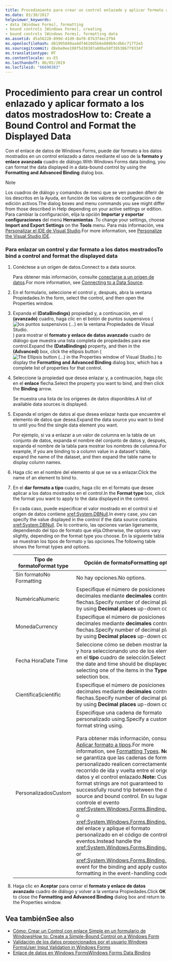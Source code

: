 ```yaml
---
title: Procedimiento para crear un control enlazado y aplicar formato a los datos mostrados
ms.date: 03/30/2017
helpviewer_keywords:
- data [Windows Forms], formatting
- bound controls [Windows Forms], creating
- bound controls [Windows Forms], formatting data
ms.assetid: d5a56228-899d-41d9-8af8-87b3f4ec2f94
ms.openlocfilehash: d81995840aa4df4610d5b6e880b9cdbbc717f2e5
ms.sourcegitcommit: d8ebe0ee198f5d38387a80ba50f395386779334f
ms.translationtype: MT
ms.contentlocale: es-ES
ms.lasthandoff: 06/05/2019
ms.locfileid: "66690383"
---
```

# <a name="how-to-create-a-bound-control-and-format-the-displayed-data"></a><span data-ttu-id="1fa22-102">Procedimiento para crear un control enlazado y aplicar formato a los datos mostrados</span><span class="sxs-lookup"><span data-stu-id="1fa22-102">How to: Create a Bound Control and Format the Displayed Data</span></span>

<span data-ttu-id="1fa22-103">Con el enlace de datos de Windows Forms, puede dar formato a los datos mostrados en un control enlazado a datos mediante el uso de la **formato y enlace avanzada** cuadro de diálogo.</span><span class="sxs-lookup"><span data-stu-id="1fa22-103">With Windows Forms data binding, you can format the data displayed in a data-bound control by using the **Formatting and Advanced Binding** dialog box.</span></span>

> [!NOTE]
> <span data-ttu-id="1fa22-104">Los cuadros de diálogo y comandos de menú que se ven pueden diferir de los descritos en la Ayuda, en función de los valores de configuración o de edición activos.</span><span class="sxs-lookup"><span data-stu-id="1fa22-104">The dialog boxes and menu commands you see might differ from those described in Help depending on your active settings or edition.</span></span> <span data-ttu-id="1fa22-105">Para cambiar la configuración, elija la opción **Importar y exportar configuraciones** del menú **Herramientas** .</span><span class="sxs-lookup"><span data-stu-id="1fa22-105">To change your settings, choose **Import and Export Settings** on the **Tools** menu.</span></span> <span data-ttu-id="1fa22-106">Para más información, vea [Personalizar el IDE de Visual Studio](/visualstudio/ide/personalizing-the-visual-studio-ide).</span><span class="sxs-lookup"><span data-stu-id="1fa22-106">For more information, see [Personalize the Visual Studio IDE](/visualstudio/ide/personalizing-the-visual-studio-ide).</span></span>

### <a name="to-bind-a-control-and-format-the-displayed-data"></a><span data-ttu-id="1fa22-107">Para enlazar un control y dar formato a los datos mostrados</span><span class="sxs-lookup"><span data-stu-id="1fa22-107">To bind a control and format the displayed data</span></span>

1. <span data-ttu-id="1fa22-108">Conéctese a un origen de datos.</span><span class="sxs-lookup"><span data-stu-id="1fa22-108">Connect to a data source.</span></span>

     <span data-ttu-id="1fa22-109">Para obtener más información, consulte [conectarse a un origen de datos](../data/adonet/connecting-to-a-data-source.md).</span><span class="sxs-lookup"><span data-stu-id="1fa22-109">For more information, see [Connecting to a Data Source](../data/adonet/connecting-to-a-data-source.md).</span></span>

2. <span data-ttu-id="1fa22-110">En el formulario, seleccione el control y, después, abra la ventana Propiedades.</span><span class="sxs-lookup"><span data-stu-id="1fa22-110">In the form, select the control, and then open the Properties window.</span></span>

3. <span data-ttu-id="1fa22-111">Expanda el **(DataBindings)** propiedad y, a continuación, en el **(avanzado)** cuadro, haga clic en el botón de puntos suspensivos (![los puntos suspensivos (...) en la ventana Propiedades de Visual Studio.](./media/how-to-create-a-bound-control-and-format-the-displayed-data/visual-studio-ellipsis-button.png)) para mostrar el **formato y enlace de datos avanzado** cuadro de diálogo que muestra una lista completa de propiedades para ese control.</span><span class="sxs-lookup"><span data-stu-id="1fa22-111">Expand the **(DataBindings)** property, and then in the **(Advanced)** box, click the ellipsis button (![The Ellipsis button (...) in the Properties window of Visual Studio.](./media/how-to-create-a-bound-control-and-format-the-displayed-data/visual-studio-ellipsis-button.png)) to display the **Formatting and Advanced Binding** dialog box, which has a complete list of properties for that control.</span></span>

4. <span data-ttu-id="1fa22-112">Seleccione la propiedad que desea enlazar y, a continuación, haga clic en el **enlace** flecha.</span><span class="sxs-lookup"><span data-stu-id="1fa22-112">Select the property you want to bind, and then click the **Binding** arrow.</span></span>

     <span data-ttu-id="1fa22-113">Se muestra una lista de los orígenes de datos disponibles.</span><span class="sxs-lookup"><span data-stu-id="1fa22-113">A list of available data sources is displayed.</span></span>

5. <span data-ttu-id="1fa22-114">Expanda el origen de datos al que desea enlazar hasta que encuentre el elemento de datos que desea.</span><span class="sxs-lookup"><span data-stu-id="1fa22-114">Expand the data source you want to bind to until you find the single data element you want.</span></span>

     <span data-ttu-id="1fa22-115">Por ejemplo, si va a enlazar a un valor de columna en la tabla de un conjunto de datos, expanda el nombre del conjunto de datos y, después, expanda el nombre de la tabla para mostrar los nombres de columna.</span><span class="sxs-lookup"><span data-stu-id="1fa22-115">For example, if you are binding to a column value in a dataset's table, expand the name of the dataset, and then expand the table name to display column names.</span></span>

6. <span data-ttu-id="1fa22-116">Haga clic en el nombre del elemento al que se va a enlazar.</span><span class="sxs-lookup"><span data-stu-id="1fa22-116">Click the name of an element to bind to.</span></span>

7. <span data-ttu-id="1fa22-117">En el **dar formato a tipo** cuadro, haga clic en el formato que desee aplicar a los datos mostrados en el control.</span><span class="sxs-lookup"><span data-stu-id="1fa22-117">In the **Format type** box, click the format you want to apply to the data displayed in the control.</span></span>

     <span data-ttu-id="1fa22-118">En cada caso, puede especificar el valor mostrado en el control si el origen de datos contiene <xref:System.DBNull>.</span><span class="sxs-lookup"><span data-stu-id="1fa22-118">In every case, you can specify the value displayed in the control if the data source contains <xref:System.DBNull>.</span></span> <span data-ttu-id="1fa22-119">De lo contrario, las opciones varían ligeramente, dependiendo del tipo de formato que elija.</span><span class="sxs-lookup"><span data-stu-id="1fa22-119">Otherwise, the options vary slightly, depending on the format type you choose.</span></span> <span data-ttu-id="1fa22-120">En la siguiente tabla se muestran los tipos de formato y las opciones.</span><span class="sxs-lookup"><span data-stu-id="1fa22-120">The following table shows the format types and options.</span></span>

    |<span data-ttu-id="1fa22-121">Tipo de formato</span><span class="sxs-lookup"><span data-stu-id="1fa22-121">Format type</span></span>|<span data-ttu-id="1fa22-122">Opción de formato</span><span class="sxs-lookup"><span data-stu-id="1fa22-122">Formatting option</span></span>|
    |-----------------|-----------------------|
    |<span data-ttu-id="1fa22-123">Sin formato</span><span class="sxs-lookup"><span data-stu-id="1fa22-123">No Formatting</span></span>|<span data-ttu-id="1fa22-124">No hay opciones.</span><span class="sxs-lookup"><span data-stu-id="1fa22-124">No options.</span></span>|
    |<span data-ttu-id="1fa22-125">Numérica</span><span class="sxs-lookup"><span data-stu-id="1fa22-125">Numeric</span></span>|<span data-ttu-id="1fa22-126">Especifique el número de posiciones decimales mediante **decimales** control de flechas.</span><span class="sxs-lookup"><span data-stu-id="1fa22-126">Specify number of decimal places by using **Decimal places** up-down control.</span></span>|
    |<span data-ttu-id="1fa22-127">Moneda</span><span class="sxs-lookup"><span data-stu-id="1fa22-127">Currency</span></span>|<span data-ttu-id="1fa22-128">Especifique el número de posiciones decimales mediante **decimales** control de flechas.</span><span class="sxs-lookup"><span data-stu-id="1fa22-128">Specify number of decimal places by using **Decimal places** up-down control.</span></span>|
    |<span data-ttu-id="1fa22-129">Fecha Hora</span><span class="sxs-lookup"><span data-stu-id="1fa22-129">Date Time</span></span>|<span data-ttu-id="1fa22-130">Seleccione cómo se deben mostrar la fecha y hora seleccionando uno de los elementos en el **tipo** cuadro de selección.</span><span class="sxs-lookup"><span data-stu-id="1fa22-130">Select how the date and time should be displayed by selecting one of the items in the **Type** selection box.</span></span>|
    |<span data-ttu-id="1fa22-131">Científica</span><span class="sxs-lookup"><span data-stu-id="1fa22-131">Scientific</span></span>|<span data-ttu-id="1fa22-132">Especifique el número de posiciones decimales mediante **decimales** control de flechas.</span><span class="sxs-lookup"><span data-stu-id="1fa22-132">Specify number of decimal places by using **Decimal places** up-down control.</span></span>|
    |<span data-ttu-id="1fa22-133">Personalizados</span><span class="sxs-lookup"><span data-stu-id="1fa22-133">Custom</span></span>|<span data-ttu-id="1fa22-134">Especifique una cadena de formato personalizado using.</span><span class="sxs-lookup"><span data-stu-id="1fa22-134">Specify a custom format string using.</span></span><br /><br /> <span data-ttu-id="1fa22-135">Para obtener más información, consulte [Aplicar formato a tipos](../../standard/base-types/formatting-types.md).</span><span class="sxs-lookup"><span data-stu-id="1fa22-135">For more information, see [Formatting Types](../../standard/base-types/formatting-types.md).</span></span> <span data-ttu-id="1fa22-136">**Nota:**  No se garantiza que las cadenas de formato personalizado realicen correctamente el recorrido de ida y vuelta entre el origen de datos y el control enlazado.</span><span class="sxs-lookup"><span data-stu-id="1fa22-136">**Note:**  Custom format strings are not guaranteed to successfully round trip between the data source and bound control.</span></span> <span data-ttu-id="1fa22-137">En su lugar, controle el evento <xref:System.Windows.Forms.Binding.Parse> o <xref:System.Windows.Forms.Binding.Format> del enlace y aplique el formato personalizado en el código de control de eventos.</span><span class="sxs-lookup"><span data-stu-id="1fa22-137">Instead handle the <xref:System.Windows.Forms.Binding.Parse> or <xref:System.Windows.Forms.Binding.Format> event for the binding and apply custom formatting in the event-handling code.</span></span>|

8. <span data-ttu-id="1fa22-138">Haga clic en **Aceptar** para cerrar el **formato y enlace de datos avanzado** cuadro de diálogo y volver a la ventana Propiedades.</span><span class="sxs-lookup"><span data-stu-id="1fa22-138">Click **OK** to close the **Formatting and Advanced Binding** dialog box and return to the Properties window.</span></span>

## <a name="see-also"></a><span data-ttu-id="1fa22-139">Vea también</span><span class="sxs-lookup"><span data-stu-id="1fa22-139">See also</span></span>

- [<span data-ttu-id="1fa22-140">Cómo: Crear un Control con enlace Simple en un formulario de Windows</span><span class="sxs-lookup"><span data-stu-id="1fa22-140">How to: Create a Simple-Bound Control on a Windows Form</span></span>](how-to-create-a-simple-bound-control-on-a-windows-form.md)
- [<span data-ttu-id="1fa22-141">Validación de los datos proporcionados por el usuario Windows Forms</span><span class="sxs-lookup"><span data-stu-id="1fa22-141">User Input Validation in Windows Forms</span></span>](user-input-validation-in-windows-forms.md)
- [<span data-ttu-id="1fa22-142">Enlace de datos en Windows Forms</span><span class="sxs-lookup"><span data-stu-id="1fa22-142">Windows Forms Data Binding</span></span>](windows-forms-data-binding.md)
